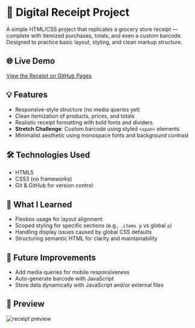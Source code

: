 # 🧾 Digital Receipt Project

A simple HTML/CSS project that replicates a grocery store receipt — complete with itemized purchases, totals, and even a custom barcode. Designed to practice basic layout, styling, and clean markup structure.

## 🌐 Live Demo
[View the Receipt on GitHub Pages](https://thandy1.github.io/Product-Receipt/)  

## 💡 Features
- Responsive-style structure (no media queries yet)
- Clean itemization of products, prices, and totals
- Realistic receipt formatting with bold fonts and dividers
- **Stretch Challenge**: Custom barcode using styled `<span>` elements
- Minimalist aesthetic using monospace fonts and background contrast

## 🛠️ Technologies Used
- HTML5
- CSS3 (no frameworks)
- Git & GitHub for version control

## 📘 What I Learned
- Flexbox usage for layout alignment
- Scoped styling for specific sections (e.g., `.items p` vs global `p`)
- Handling display issues caused by global CSS defaults
- Structuring semantic HTML for clarity and maintainability

## 🚀 Future Improvements
- Add media queries for mobile responsiveness
- Auto-generate barcode with JavaScript
- Store data dynamically with JavaScript and/or external files

## 📸 Preview

![receipt preview](https://github.com/user-attachments/assets/9728a55e-b7ce-4d0f-ad0c-89056c303a20) 
